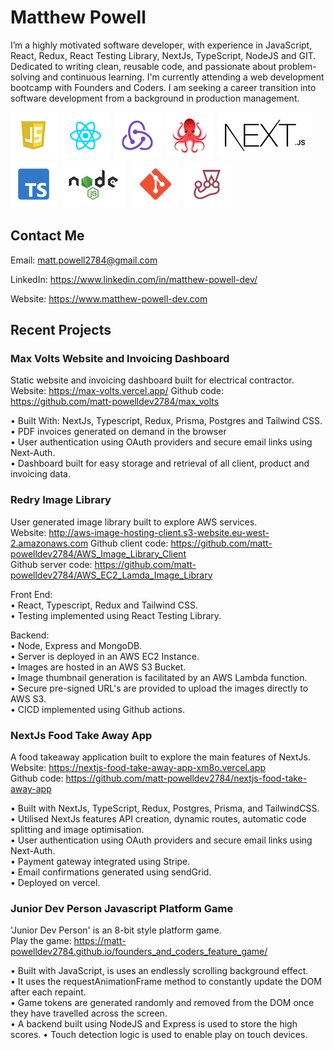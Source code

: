 # Matthew Powell

I’m a highly motivated software developer, with experience in JavaScript, React,
Redux, React Testing Library, NextJs, TypeScript, NodeJS and GIT. Dedicated to
writing clean, reusable code, and passionate about problem-solving and
continuous learning. I'm currently attending a web development bootcamp with
Founders and Coders. I am seeking a career transition into software development
from a background in production management.

<img
src="./js_icon.png"/>&nbsp;&nbsp;<img src="./react_icon.png"/>&nbsp;&nbsp;<img
src="./redux_icon.png"/>&nbsp;&nbsp;<img
src="./rtl_icon.png"/>&nbsp;&nbsp;<img src="./next-icon.png"/>&nbsp;&nbsp;<img
src="./typescript_icon.png"/>&nbsp;&nbsp;<img src="./nodejs_icon.png"/>&nbsp;&nbsp;
<img src="./git_icon.png"/>&nbsp;&nbsp;<img
src="./jest_icon.png"/>&nbsp;&nbsp;

## Contact Me

Email: <a href="mailto:matt.powell2784@gmail.com" target="_blank">matt.powell2784@gmail.com </a>

LinkedIn:
<a href="https://www.linkedin.com/in/matthew-powell-dev/" target="_blank">https://www.linkedin.com/in/matthew-powell-dev/</a>

Website:
<a href="https://www.matthew-powell-dev.com" target="_blank">https://www.matthew-powell-dev.com</a>

## Recent Projects

### Max Volts Website and Invoicing Dashboard

Static website and invoicing dashboard built for electrical contractor.  
Website: <a href="https://max-volts.vercel.app/" target="_blank">https://max-volts.vercel.app/</a>
Github code: https://github.com/matt-powelldev2784/max_volts

• Built With: NextJs, Typescript, Redux, Prisma, Postgres and Tailwind CSS.   
• PDF invoices generated on demand in the browser  
• User authentication using OAuth providers and secure email links using Next-Auth.  
• Dashboard built for easy storage and retrieval of all client, product and invoicing data.


### Redry Image Library
User generated image library built to explore AWS services.  
Website: http://aws-image-hosting-client.s3-website.eu-west-2.amazonaws.com
Github client code:
https://github.com/matt-powelldev2784/AWS_Image_Library_Client    
Github server code:
https://github.com/matt-powelldev2784/AWS_EC2_Lamda_Image_Library  

Front End:  
• React, Typescript, Redux and Tailwind CSS.  
• Testing implemented using React Testing Library.

Backend:  
• Node, Express and MongoDB.  
• Server is deployed in an AWS EC2 Instance.  
• Images are hosted in an AWS S3 Bucket.  
• Image thumbnail generation is facilitated by an AWS Lambda function.  
• Secure pre-signed URL's are provided to upload the images directly to AWS S3.  
• CICD implemented using Github actions.

### NextJs Food Take Away App

A food takeaway application built to explore the main features of NextJs.   
Website: https://nextjs-food-take-away-app-xm8o.vercel.app  
Github code: https://github.com/matt-powelldev2784/nextjs-food-take-away-app  
 
• Built with NextJs, TypeScript, Redux, Postgres, Prisma, and TailwindCSS.  
• Utilised NextJs features API creation, dynamic routes, automatic code splitting and image
optimisation.  
• User authentication using OAuth providers and secure email links using
Next-Auth.  
• Payment gateway integrated using Stripe.  
• Email confirmations generated using sendGrid.  
• Deployed on vercel.


### Junior Dev Person Javascript Platform Game

'Junior Dev Person' is an 8-bit style platform game.  
Play the game: https://matt-powelldev2784.github.io/founders_and_coders_feature_game/

• Built with JavaScript, is uses an endlessly scrolling background effect.    
• It uses the requestAnimationFrame method to constantly update the DOM after each repaint.   
• Game tokens are generated randomly and removed from the DOM once they have travelled across the screen.   
• A backend built using NodeJS and Express is used to store the high scores. 
• Touch detection logic is used to enable play on touch devices.  